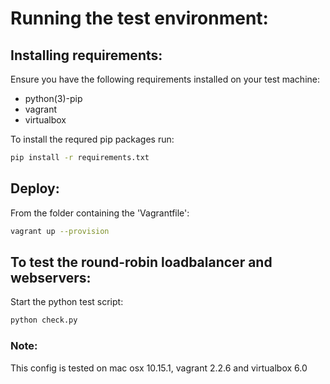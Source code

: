 # Running the test environment:


## Installing requirements:

Ensure you have the following requirements installed on your test machine:
  - python(3)-pip
  - vagrant
  - virtualbox

To install the requred pip packages run:
```bash
pip install -r requirements.txt
```

## Deploy:

From the folder containing the 'Vagrantfile':
```bash
vagrant up --provision
```

## To test the round-robin loadbalancer and webservers:

Start the python test script:
```bash
python check.py
```

### Note:
This config is tested on mac osx 10.15.1, vagrant 2.2.6 and virtualbox 6.0
